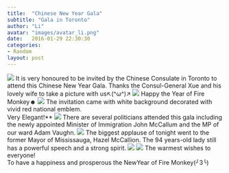 ```yaml
---
title:  "Chinese New Year Gala"
subtitle: "Gala in Toronto"
author: "Li"
avatar: "images/avatar_li.png"
date:   2016-01-29 22:30:30
categories:
- Random
layout: post
---
```

<img src="{{ site.baseurl }}/images/pic_springfestival_1.jpg">
It is very honoured to be invited by the Chinese Consulate in Toronto to attend this Chinese New Year Gala. Thanks the Consul-General Xue and his lovely wife to take a picture with us↖(^ω^)↗

<!--break-->
  <img src="{{ site.baseurl }}/images/pic_springfestival_2.jpg">
  Happy the Year of Fire Monkey☻

<img src="{{ site.baseurl }}/images/pic_springfestival_3.jpg">
The invitation came with white background decorated with vivid red national emblem.
<br>Very Elegant!**

<img src="{{ site.baseurl }}/images/pic_springfestival_4.jpg">
There are several politicians attended this gala including the newly appointed Minister of Immigration John McCallum and the MP of our ward Adam Vaughn.

<img src="{{ site.baseurl }}/images/pic_springfestival_5.jpg">
The biggest applause of tonight went to the former Mayor of Mississauga, Hazel McCallion. The 94 years-old lady still has a powerful speech and a strong spirit.

<img src="{{ site.baseurl }}/images/pic_springfestival_6.jpg">

<img src="{{ site.baseurl }}/images/pic_springfestival_7.jpg">
The warmest wishes to everyone!
<br>To have a happiness and prosperous the NewYear of Fire Monkey(╯3╰)
